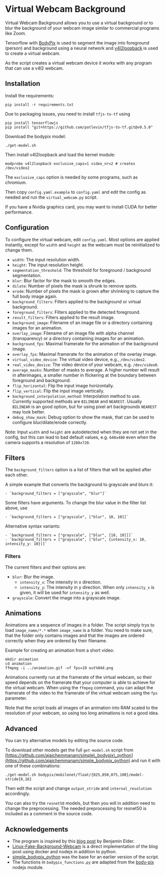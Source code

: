 # Virtual Webcam Background

Virtual Webcam Background allows you to use a virtual background or to blur the background of your webcam image similar to commercial programs like Zoom.

Tensorflow with [BodyPix](https://blog.tensorflow.org/2019/11/updated-bodypix-2.html) is used to segment the image into foreground (person) and background using a neural network and [v4l2loopback](https://github.com/umlaeute/v4l2loopback) is used to create a virtual webcam.

As the script creates a virtual webcam device it works with any program that can use a v4l2 webcam.

## Installation

Install the requirements:

    pip install -r requirements.txt

Due to packaging issues, you need to install `tfjs-to-tf` using

    pip install tensorflowjs
    pip install "git+https://github.com/patlevin/tfjs-to-tf.git@v0.5.0"

Download the bodypix model:

    ./get-model.sh

Then install v4l2loopback and load the kernel module:

    modprobe v4l2loopback exclusive_caps=1 video_nr=2 # creates /dev/video2

The `exclusive_caps` option is needed by some programs, such as chromium.

Then copy `config.yaml.example` to `config.yaml` and edit the config as needed and run
the `virtual_webcam.py` script.

If you have a Nvidia graphics card, you may want to install CUDA for better performance.

## Configuration

To configure the virtual webcam, edit `config.yaml`. Most options are applied instantly,
except for `width` and `height` as the webcam must be reinitialized to change them.

- `width`: The input resolution width.
- `height`: The input resolution height.
- `segmentation_threshold`: The threshold for foreground / background segmentation.
- `blur`: Blur factor for the mask to smooth the edges.
- `dilate`: Number of pixels the mask is shrunk to remove spots.
- `erode`: Number of pixels the mask is grown after shrinking to capture the full body image again.
- `background_filters`: Filters applied to the background or virtual background.
- `foreground_filters`: Filters applied to the detected foreground.
- `result_filters`: Filters applied to the result image.
- `background_image`: Filename of an image file or a directory containing images for an animation.
- `overlay_image`: Filename of an image file with alpha channel (transparency) or a directory
  containing images for an animation.
- `background_fps`: Maximal framerate for the animation of the background image.
- `overlay_fps`: Maximal framerate for the animation of the overlay image.
- `virtual_video_device`: The virtual video device, e.g., `/dev/video2`.
- `real_video_device`: The video device of your webcam, e.g. `/dev/video0`.
- `average_masks`: Number of masks to average. A higher number will result in afterimages,
  a smaller number in flickering at the boundary between foreground and background.
- `flip_horizontal`: Flip the input image horizontally.
- `flip_vertical`: Flip the input image vertically.
- `background_interpolation_method`: Interpolation method to use. Currently supported methods
  are `BILINEAR` and `NEAREST`. Usually `BILINEAR` is an good option, but for using pixel art
  backgrounds `NEAREST` may look better.
- `debug_show_mask`: Debug option to show the mask, that can be used to configure
  blur/dilate/erode correctly.

Note: Input `width` and `height` are autodetected when they are not set in the config,
but this can lead to bad default values, e.g. `640x480` even when the camera supports
a resolution of `1280x720`.

## Filters

The `background_filters` option is a list of filters that will be applied after each other.

A simple example that converts the background to grayscale and blurs it:

    - `background_filters = ["grayscale", "blur"]`

Some filters have arguments. To change the blur value in the filter list above, use

    - `background_filters = ["grayscale", ["blur", 10, 10]]`

Alternative syntax variants:

    - `background_filters = ["grayscale", ["blur", [10, 10]]]`
    - `background_filters = ["grayscale", ["blur", {intensity_x: 10, intensity_y: 10}]]`

### Filters

The current filters and their options are:

- `blur`: Blur the image.
  - `intensity_x`: The intensity in x direction.
  - `intensity_y`: The intensity in y direction. When only `intensity_x` is given, it will be used for `intensity_y` as well.
- `grayscale`: Convert the image into a grayscale image.

## Animations

Animations are a sequence of images in a folder. The script simply trys to load `image_name/*.*`
when `image_name` is a folder. You need to make sure, that the folder only contains images and that
the images are ordered correctly when they are ordered by their filename.

Example for creating an animation from a short video:

    mkdir animation
    cd animation
    ffmpeg -i ../animation.gif -vf fps=10 out%04d.png

Animations currently run at the framerate of the virtual webcam, so their speed depends on the framerate
that your computer is able to achieve for the virtual webcam. When using the `ffmpeg` command, you can
adapt the framerate of the video to the framerate of the virtual webcam using the `fps` parameter.

Note that the script loads all images of an animation into RAM scaled to the resolution of your webcam, so
using too long animations is not a good idea.

## Advanced

You can try alternative models by editing the source code.

To download other models get the full `get-model.sh` script from [https://github.com/ajaichemmanam/simple\_bodypix\_python](https://github.com/ajaichemmanam/simple_bodypix_python) and run it with one of these combinations:

    ./get-model.sh bodypix/mobilenet/float/{025,050,075,100}/model-stride{8,16}

Then edit the script and change `output_stride` and `internal_resolution` accordingly.

You can also try the `resnet50` models, but then you will in addition need to change the preprocessing.
The needed preprocessing for resnet50 is included as a comment in the source code.

## Acknowledgements

- The program is inspired by this [blog post](https://elder.dev/posts/open-source-virtual-background/) by Benjamin Elder.
- [Linux-Fake-Background-Webcam](https://github.com/fangfufu/Linux-Fake-Background-Webcam) is a direct implementation of the blog post using docker and nodejs in addition to python.
- [simple\_bodypix\_python](https://github.com/ajaichemmanam/simple_bodypix_python) was the base for an earlier version of the script.
- The functions in `bodypix_functions.py` are adapted from the [body-pix](https://github.com/tensorflow/tfjs-models/tree/master/body-pix) nodejs module.
